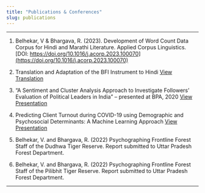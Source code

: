 ```yaml
---
title: "Publications & Conferences"
slug: publications
---
```


----------------------------------------------------------------------------------------

1. Belhekar, V & Bhargava, R. (2023). Development of Word Count Data Corpus for Hindi and Marathi Literature. Applied Corpus Linguistics. [DOI: https://doi.org/10.1016/j.acorp.2023.100070](https://doi.org/10.1016/j.acorp.2023.100070)

2. Translation and Adaptation of the BFI Instrument to Hindi [View Translation](https://drive.google.com/file/d/1550lqvsbXxazszh30-FQSF3eIVUjELxn/view?usp=sharing)

3. “A Sentiment and Cluster Analysis Approach to Investigate Followers’ Evaluation of Political Leaders in India” – presented at BPA, 2020 [View Presentation](https://drive.google.com/file/d/1GDVaf1ajXozWbxOeMS4zGsv4g7-sMPHk/view?usp=sharing)

4. Predicting Client Turnout during COVID-19 using Demographic and Psychosocial Determinants: A Machine Learning Approach [View Presentation](https://drive.google.com/file/d/1Lv3Jqhx2Beo93i_rW3ROo03bU-ZRnOVw/view?usp=sharing)

5. Belhekar, V. and Bhargava, R. (2022) Psychographing Frontline Forest Staff of the Dudhwa Tiger Reserve. Report submitted to Uttar Pradesh Forest Department.

6. Belhekar, V. and Bhargava, R. (2022) Psychographing Frontline Forest Staff of the Pilibhit Tiger Reserve. Report submitted to Uttar Pradesh Forest Department.
----------------------------------------------------------------------------------------